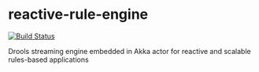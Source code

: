 # reactive-rule-engine
[![Build Status](https://travis-ci.org/UniCreditDnA/reactive-rule-engine.svg)](https://travis-ci.org/UniCreditDnA/reactive-rule-engine)

Drools streaming engine embedded in Akka actor for reactive and scalable rules-based applications
